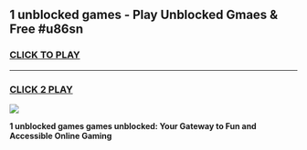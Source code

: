 
## 1 unblocked games - Play Unblocked Gmaes & Free #u86sn
<h3>
<a href="https://news.freeplayer.one?title=1_unblocked_games&ref=03M">CLICK TO PLAY</a></h3>
<hr>

<h3>
<a href="https://news.freeplayer.one?title=1_unblocked_games&ref=03M">CLICK 2 PLAY</a>
  
</h3>

<a href="https://news.freeplayer.one?title=1_unblocked_games&ref=03M"><img src="https://clearcache.store/games.png"></a>


**1 unblocked games games unblocked: Your Gateway to Fun and Accessible Online Gaming**
